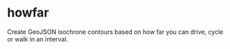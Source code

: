 # howfar
Create GeoJSON isochrone contours based on how far you can drive, cycle or walk in an interval.
